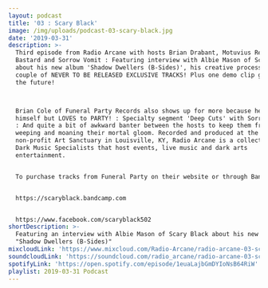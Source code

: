 ```yaml
---
layout: podcast
title: '03 : Scary Black'
image: /img/uploads/podcast-03-scary-black.jpg
date: '2019-03-31'
description: >-
  Third episode from Radio Arcane with hosts Brian Drabant, Motuvius Rex, Gothic
  Bastard and Sorrow Vomit : Featuring interview with Albie Mason of Scary Black
  about his new album 'Shadow Dwellers (B​-​Sides)', his creative process and a
  couple of NEVER TO BE RELEASED EXCLUSIVE TRACKS! Plus one demo clip glimpse of
  the future!



  Brian Cole of Funeral Party Records also shows up for more because he hates
  himself but LOVES to PARTY! : Specialty segment 'Deep Cuts' with Sorrow Vomit
  : And quite a bit of awkward banter between the hosts to keep them from
  weeping and moaning their mortal gloom. Recorded and produced at the
  non-profit Art Sanctuary in Louisville, KY, Radio Arcane is a collective of
  Dark Music Specialists that host events, live music and dark arts
  entertainment.


  To purchase tracks from Funeral Party on their website or through Bandcamp:


  https://scaryblack.bandcamp.com


  https://www.facebook.com/scaryblack502
shortDescription: >-
  Featuring an interview with Albie Mason of Scary Black about his new album
  "Shadow Dwellers (B​-​Sides)"
mixcloudLink: 'https://www.mixcloud.com/Radio-Arcane/radio-arcane-03-scary-black'
soundcloudLink: 'https://soundcloud.com/radio_arcane/radio-arcane-03-scary-black'
spotifyLink: 'https://open.spotify.com/episode/1euaLajbGmDYIoNsB64RiW'
playlist: 2019-03-31 Podcast
---
```

